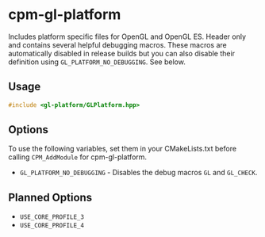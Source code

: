 cpm-gl-platform
===============

Includes platform specific files for OpenGL and OpenGL ES. Header only and
contains several helpful debugging macros. These macros are automatically
disabled in release builds but you can also disable their definition using
`GL_PLATFORM_NO_DEBUGGING`. See below.

Usage
-----

```c++
#include <gl-platform/GLPlatform.hpp>
```

Options
-------

To use the following variables, set them in your CMakeLists.txt before calling
`CPM_AddModule` for cpm-gl-platform.

* `GL_PLATFORM_NO_DEBUGGING` - Disables the debug macros `GL` and `GL_CHECK`.

Planned Options
---------------

* `USE_CORE_PROFILE_3`
* `USE_CORE_PROFILE_4`

